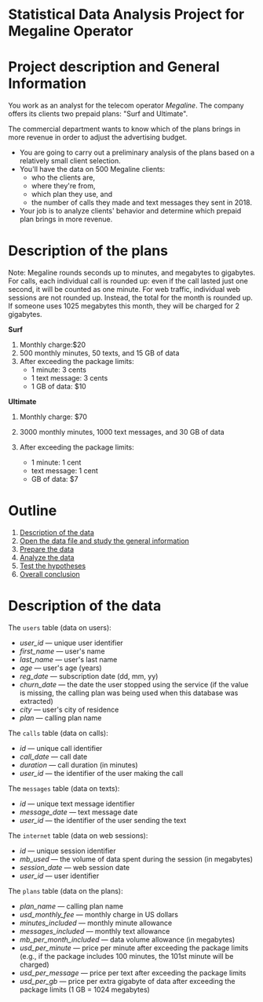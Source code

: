 # Statistical Data Analysis Project for Megaline Operator
# Project description and General Information

You work as an analyst for the telecom operator *Megaline*. The company offers its clients two prepaid plans: "Surf and Ultimate". 

The commercial department wants to know which of the plans brings in more revenue in order to adjust the advertising budget.

- You are going to carry out a preliminary analysis of the plans based on a relatively small client selection.
- You'll have the data on 500 Megaline clients: 
    - who the clients are, 
    - where they're from, 
    - which plan they use, and 
    - the number of calls they made and text messages they sent in 2018. 
- Your job is to analyze clients' behavior and determine which prepaid plan brings in more revenue.

# Description of the plans

Note: Megaline rounds seconds up to minutes, and megabytes to gigabytes. For calls, each individual call is rounded up: even if the call lasted just one second, it will be counted as one minute. For web traffic, individual web sessions are not rounded up. Instead, the total for the month is rounded up. If someone uses 1025 megabytes this month, they will be charged for 2 gigabytes.

**Surf**

1. Monthly charge:$$20$
2. 500 monthly minutes, 50 texts, and 15 GB of data
3. After exceeding the package limits:
    - 1 minute: 3 cents
    - 1 text message: 3 cents
    - 1 GB of data: $10

**Ultimate**

1. Monthly charge: $$70$
2. 3000 monthly minutes, 1000 text messages, and 30 GB of data

3. After exceeding the package limits:
    - 1 minute: 1 cent
    - text message: 1 cent
    - GB of data: $7

# Outline

<div class="alert alert-info"> 
    <ol>
      <li><a href="#1">Description of the data</a></li>
      <li><a href="#2">Open the data file and study the general information</a></li>
      <li><a href="#3">Prepare the data</a></li>
      <li><a href="#4">Analyze the data</a></li>
      <li><a href="#5">Test the hypotheses</a></li>
      <li><a href="#6">Overall conclusion</a></li>
    </ol> 
</div>

# <a id="1">Description of the data</a>

The `users` table (data on users):
- *user_id* — unique user identifier
- *first_name* — user's name
- *last_name* — user's last name
- *age* — user's age (years)
- *reg_date* — subscription date (dd, mm, yy)
- *churn_date* — the date the user stopped using the service (if the value is missing, the calling plan was being used when this database was extracted)
- *city* — user's city of residence
- *plan* — calling plan name

The `calls` table (data on calls):
- *id* — unique call identifier
- *call_date* — call date
- *duration* — call duration (in minutes)
- *user_id* — the identifier of the user making the call

The `messages` table (data on texts):
- *id* — unique text message identifier
- *message_date* — text message date
- *user_id* — the identifier of the user sending the text

The `internet` table (data on web sessions):
- *id* — unique session identifier
- *mb_used* — the volume of data spent during the session (in megabytes)
- *session_date* — web session date
- *user_id* — user identifier

The `plans` table (data on the plans):
- *plan_name* — calling plan name
- *usd_monthly_fee* — monthly charge in US dollars
- *minutes_included* — monthly minute allowance
- *messages_included* — monthly text allowance
- *mb_per_month_included* — data volume allowance (in megabytes)
- *usd_per_minute* — price per minute after exceeding the package limits (e.g., if the package includes 100 minutes, the 101st minute will be charged)
- *usd_per_message* — price per text after exceeding the package limits
- *usd_per_gb* — price per extra gigabyte of data after exceeding the package limits (1 GB = 1024 megabytes)
